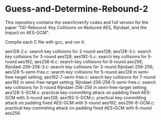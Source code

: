 # Guess-and-Determine-Rebound-2

This repository contains the search/verify codes and full version for the paper "GD-Rebound: Key Collisions on Reduced AES, Rijndael, and the Impact on AES-GCM".

Compile each C file with gcc, and run it:

aes128-2.c: search key collisions for 2-round aes128;
aes128-3.c: search key collisions for 3-round aes128;
aes192-5.c: search key collisions for 5-round aes192;
aes256-6.c: search key collisions for 6-round aes256;
Rijndael-256-256-3.c: search key collisions for 3-round Rijndael-256-256;
aes128-5-semi-free.c: search key collisions for 5-round aes128 in semi-free-target setting;
aes192-7-semi-free.c: search key collisions for 7-round aes192 in semi-free-target setting;
Rijndael-256-256-5-semi-free.c: search key collisions for 5-round Rijndael-256-256 in semi-free-target setting;
aes128-3-GCM.c: practical  key-committing attack on padding fixed AES-GCM with 3-round aes128;
aes192-5-GCM.c: practical  key-committing attack on padding fixed AES-GCM with 5-round aes192;
aes256-6-GCM.c: practical  key-committing attack on padding fixed AES-GCM with 6-round aes256.
